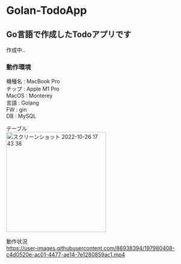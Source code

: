 # Golan-TodoApp
## Go言語で作成したTodoアプリです
作成中..

### 動作環境
機種名 : MacBook Pro<br>
チップ : Apple M1 Pro<br>
MacOS : Monterey<br>
言語 : Golang<br>
FW : gin<br>
DB : MySQL<br>

テーブル<br>
<img width="265" alt="スクリーンショット 2022-10-26 17 43 38" src="https://user-images.githubusercontent.com/86938394/197978878-ef770fae-6c8e-458a-a628-f7d2fde74469.png"><br>

動作状況<br>
https://user-images.githubusercontent.com/86938394/197980408-c4d0520e-ac01-4477-ae14-7e1280859ac1.mp4

